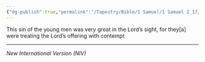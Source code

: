 ```yaml
---
{"dg-publish":true,"permalink":"/Tapestry/Bible/1 Samuel/1 Samuel 2_17/","title":"1 Samuel 2:17","hide":true,"tags":["bible-verse","bible-verse"],"dgHomeLink":true,"dgShowLocalGraph":true,"dgEnableSearch":true}
---
```



This sin of the young men was very great in the Lord’s sight, for they[a] were treating the Lord’s offering with contempt

---
*New International Version (NIV)*